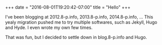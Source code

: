 +++
date = "2016-08-01T19:20:42-07:00"
title = "Hello"
+++


I've been blogging at 2012.8-p.info, 2013.8-p.info, 2014.8-p.info, ...
This yealy migration pushed me to try multiple softwares, such as Jekyll, Hugo and Hyde. I even wrote my own few times.

That was fun, but I decided to settle down in blog.8-p.info and Hugo.
